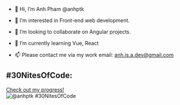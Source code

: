 - 👋 Hi, I’m Anh Pham @anhptk
- 👀 I’m interested in Front-end web development.
- 💞️ I’m looking to collaborate on Angular projects.
- 🌱 I’m currently learning Vue, React

- 📫 Please contact me via my work email: anh.is.a.dev@gmail.com

## #30NitesOfCode:
  [Check out my progress!](https://www.codedex.io/@anhptk/30-nites-of-code)  
  ![@anhptk #30NitesOfCode](https://www.codedex.io/api/petStatus?user=anhptk)


<!---
anhptk/anhptk is a ✨ special ✨ repository because its `README.md` (this file) appears on your GitHub profile.
You can click the Preview link to take a look at your changes.
--->
